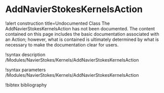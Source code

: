 <!-- MOOSE Documentation Stub: Remove this when content is added. -->

# AddNavierStokesKernelsAction

!alert construction title=Undocumented Class
The AddNavierStokesKernelsAction has not been documented. The content contained on this page
includes the basic documentation associated with an Action; however, what is contained is
ultimately determined by what is necessary to make the documentation clear for users.

!syntax description /Modules/NavierStokes/Kernels/AddNavierStokesKernelsAction

!syntax parameters /Modules/NavierStokes/Kernels/AddNavierStokesKernelsAction

!bibtex bibliography
